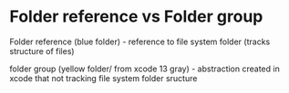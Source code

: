 # Folder reference vs Folder group

Folder reference (blue folder) - reference to file system folder (tracks structure of files)

folder group (yellow folder/ from xcode 13 gray) - abstraction created in xcode that not tracking file system folder sructure